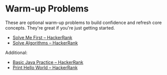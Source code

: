 # Warm-up Problems

These are optional warm-up problems to build confidence and refresh core concepts. They're great if you're just getting started.

- [Solve Me First – HackerRank](https://www.hackerrank.com/challenges/solve-me-first)
- [Solve Algorithms – HackerRank](https://www.hackerrank.com/domains/tutorials/10-days-of-algorithms)

Additional:
- [Basic Java Practice – HackerRank](https://www.hackerrank.com/domains/tutorials/10-days-of-java)
- [Print Hello World – HackerRank](https://www.hackerrank.com/challenges/welcome-to-java)
